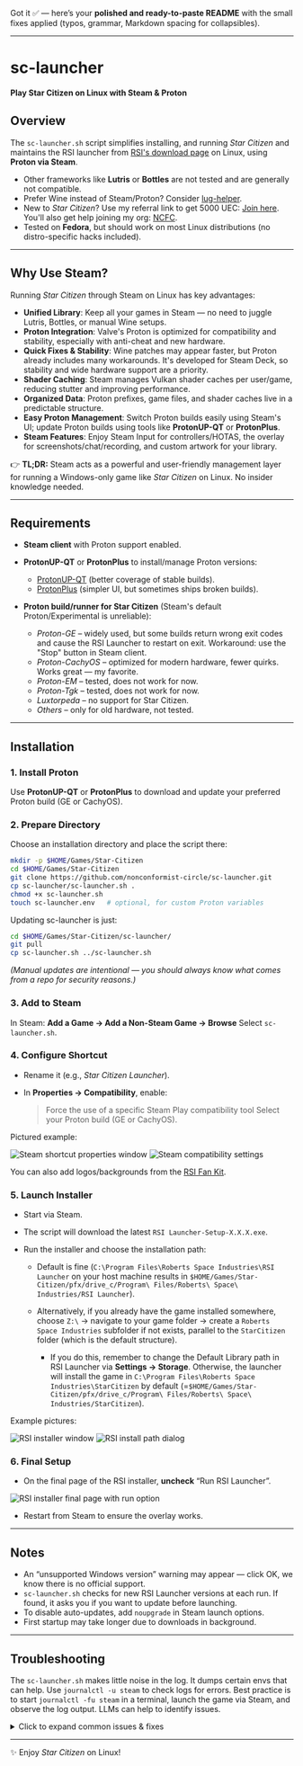 Got it ✅ — here’s your **polished and ready-to-paste README** with the small fixes applied (typos, grammar, Markdown spacing for collapsibles).

---

# sc-launcher

**Play Star Citizen on Linux with Steam & Proton**

## Overview

The `sc-launcher.sh` script simplifies installing, and running *Star Citizen* and maintains the RSI launcher from [RSI's download page](https://robertsspaceindustries.com/en/download) on Linux, using **Proton via Steam**.

* Other frameworks like **Lutris** or **Bottles** are not tested and are generally not compatible.
* Prefer Wine instead of Steam/Proton? Consider [lug-helper](https://github.com/starcitizen-lug/lug-helper).
* New to *Star Citizen*? Use my referral link to get 5000 UEC: [Join here](https://www.robertsspaceindustries.com/enlist?referral=STAR-K4DH-PCG3). You'll also get help joining my org: [NCFC](https://robertsspaceindustries.com/en/orgs/NCFC).
* Tested on **Fedora**, but should work on most Linux distributions (no distro-specific hacks included).

---

## Why Use Steam?

Running *Star Citizen* through Steam on Linux has key advantages:

* **Unified Library**: Keep all your games in Steam — no need to juggle Lutris, Bottles, or manual Wine setups.
* **Proton Integration**: Valve's Proton is optimized for compatibility and stability, especially with anti-cheat and new hardware.
* **Quick Fixes & Stability**: Wine patches may appear faster, but Proton already includes many workarounds. It's developed for Steam Deck, so stability and wide hardware support are a priority.
* **Shader Caching**: Steam manages Vulkan shader caches per user/game, reducing stutter and improving performance.
* **Organized Data**: Proton prefixes, game files, and shader caches live in a predictable structure.
* **Easy Proton Management**: Switch Proton builds easily using Steam's UI; update Proton builds using tools like **ProtonUP-QT** or **ProtonPlus**.
* **Steam Features**: Enjoy Steam Input for controllers/HOTAS, the overlay for screenshots/chat/recording, and custom artwork for your library.

👉 **TL;DR:** Steam acts as a powerful and user-friendly management layer for running a Windows-only game like *Star Citizen* on Linux. No insider knowledge needed.

---

## Requirements

* **Steam client** with Proton support enabled.
* **ProtonUP-QT** or **ProtonPlus** to install/manage Proton versions:

  * [ProtonUP-QT](https://davidotek.github.io/protonup-qt/) (better coverage of stable builds).
  * [ProtonPlus](https://github.com/Vysp3r/ProtonPlus) (simpler UI, but sometimes ships broken builds).
* **Proton build/runner for Star Citizen** (Steam's default Proton/Experimental is unreliable):

  * *Proton-GE* – widely used, but some builds return wrong exit codes and cause the RSI Launcher to restart on exit. Workaround: use the "Stop" button in Steam client.
  * *Proton-CachyOS* – optimized for modern hardware, fewer quirks. Works great — my favorite.
  * *Proton-EM* – tested, does not work for now.
  * *Proton-Tgk* – tested, does not work for now.
  * *Luxtorpeda* – no support for Star Citizen.
  * *Others* – only for old hardware, not tested.

---

## Installation

### 1. Install Proton

Use **ProtonUP-QT** or **ProtonPlus** to download and update your preferred Proton build (GE or CachyOS).

### 2. Prepare Directory

Choose an installation directory and place the script there:

```bash
mkdir -p $HOME/Games/Star-Citizen
cd $HOME/Games/Star-Citizen
git clone https://github.com/nonconformist-circle/sc-launcher.git
cp sc-launcher/sc-launcher.sh .
chmod +x sc-launcher.sh
touch sc-launcher.env   # optional, for custom Proton variables
```

Updating sc-launcher is just:

```bash
cd $HOME/Games/Star-Citizen/sc-launcher/
git pull
cp sc-launcher.sh ../sc-launcher.sh
```

*(Manual updates are intentional — you should always know what comes from a repo for security reasons.)*

### 3. Add to Steam

In Steam:
**Add a Game → Add a Non-Steam Game → Browse**
Select `sc-launcher.sh`.

### 4. Configure Shortcut

* Rename it (e.g., *Star Citizen Launcher*).
* In **Properties → Compatibility**, enable:

  > Force the use of a specific Steam Play compatibility tool
  > Select your Proton build (GE or CachyOS).

Pictured example:

![Steam shortcut properties window](media/steam-client-game-properies-shortcut.png)
![Steam compatibility settings](media/steam-client-game-properies-compat.png)

You can also add logos/backgrounds from the [RSI Fan Kit](https://robertsspaceindustries.com/en/fankit).

### 5. Launch Installer

* Start via Steam.
* The script will download the latest `RSI Launcher-Setup-X.X.X.exe`.
* Run the installer and choose the installation path:

  * Default is fine (`C:\Program Files\Roberts Space Industries\RSI Launcher` on your host machine results in `$HOME/Games/Star-Citizen/pfx/drive_c/Program\ Files/Roberts\ Space\ Industries/RSI Launcher`).
  * Alternatively, if you already have the game installed somewhere, choose `Z:\` → navigate to your game folder → create a `Roberts Space Industries` subfolder if not exists, parallel to the `StarCitizen` folder (which is the default structure).

    * If you do this, remember to change the Default Library path in RSI Launcher via **Settings → Storage**. Otherwise, the launcher will install the game in `C:\Program Files\Roberts Space Industries\StarCitizen` by default (=`$HOME/Games/Star-Citizen/pfx/drive_c/Program\ Files/Roberts\ Space\ Industries/StarCitizen`).

Example pictures:

![RSI installer window](media/launcher-install.png)
![RSI install path dialog](media/launcher-install-path.png)

### 6. Final Setup

* On the final page of the RSI installer, **uncheck** “Run RSI Launcher”.

![RSI installer final page with run option](media/launcher-install-run.png)

* Restart from Steam to ensure the overlay works.

---

## Notes

* An “unsupported Windows version” warning may appear — click OK, we know there is no official support.
* `sc-launcher.sh` checks for new RSI Launcher versions at each run. If found, it asks you if you want to update before launching.
* To disable auto-updates, add `noupgrade` in Steam launch options.
* First startup may take longer due to downloads in background.

---

## Troubleshooting

The `sc-launcher.sh` makes little noise in the log. It dumps certain envs that can help. Use `journalctl -u steam` to check logs for errors. Best practice is to start `journalctl -fu steam` in a terminal, launch the game via Steam, and observe the log output. LLMs can help to identify issues.

<details>
<summary>Click to expand common issues & fixes</summary>

### 🚫 RSI Launcher won't start / crashes immediately

* Verify Proton build (GE or CachyOS) is installed/selected.
* Avoid mixing Proton with external Wine setups. This makes the prefix (`/pfx` in your Star Citizen game folder) unusable. Only chance to repair: delete the `pfx` folder, then restart the game.

  * ⚠️ This means all game files are lost if installed inside the prefix (default). Back up user files from the game installation folder first. In our example installation, that would be:

    * back up:
    
      * `$HOME/Games/Star-Citizen/pfx/drive_c/Program\ Files/Roberts\ Space\ Industries/StarCitizen/LIVE/user.cfg`
      * `$HOME/Games/Star-Citizen/pfx/drive_c/Program\ Files/Roberts\ Space\ Industries/StarCitizen/LIVE/user/client/0`
    * delete: `$HOME/Games/Star-Citizen/pfx`

### 🖥️ Game crashes on launch

* Try a different Proton version.
* Disable Steam overlay if conflicts appear.
* Check [RSI Issue Council](https://issue-council.robertsspaceindustries.com).

### 🎮 Controller / HOTAS issues

* Configure through **Steam Input** (Properties → Controller).
* If bindings reset, enable “Generic Controller Support” in Steam settings.

### 🎨 Black screen or visual glitches

* Update GPU drivers (latest Mesa for AMD, latest NVIDIA driver).
* Clear Steam shader cache (`steamapps/shadercache/<AppID>`).

### 🕹️ Stutter during gameplay

* Normal on first run due to shader compilation.
* Ensure shader pre-caching is enabled in Steam.

### ❌ Game relaunches after quitting

* Proton GE bug. Use Proton-CachyOS instead, or stop manually via Steam UI.

</details>  

---

✨ Enjoy *Star Citizen* on Linux!

